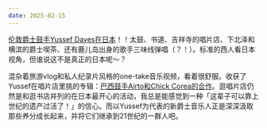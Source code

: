 ```yaml
---
date: 2025-02-15
---
```


[伦敦爵士鼓手Yussef Dayes在日本](https://www.youtube.com/watch?v=BEcJNcLTAkw)！！太鼓、书道、吉祥寺的唱片店、下北泽和横滨的爵士喫茶、还有鹿儿岛出身的歌手三味线弹唱（？！）。标准的西人看日本视角，但谁说这不是真正的日本呢～？

混杂着旅游vlog和私人纪录片风格的one-take音乐视频，看着很舒服。收获了Yussef在唱片店里挑的专辑：[巴西鼓手Airto和Chick Corea的合作](https://www.youtube.com/watch?v=DY-NGZptgZw)。逛唱片店仍然是和逛书店并列的在日本最开心的活动，我总是能感觉到一种「这辈子可以靠上世纪的遗产过活了！」的信心。而以Yussef为代表的新爵士音乐人正是深深汲取那些养分成长起来，并将它们继承到21世纪的一群人吧。
